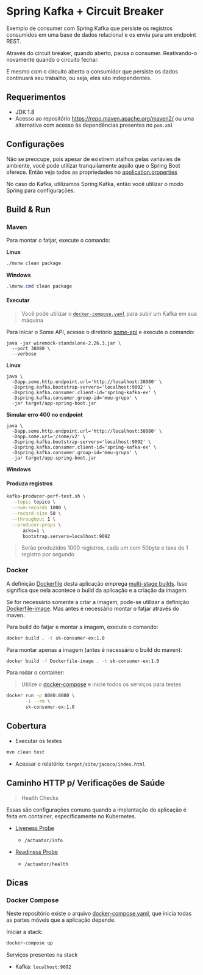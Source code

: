 # Spring Kafka + Circuit Breaker

Exemplo de consumer com Spring Kafka que persiste os registros consumidos
em uma base de dados relacional e os envia para um endpoint REST.

Através do circuit breaker, quando aberto, pausa o consumer. Reativando-o
novamente quando o circuito fechar.

E mesmo com o circuito aberto o consumidor que persiste os dados continuará
seu trabalho, ou seja, eles são independentes.

## Requerimentos

- JDK 1.8
- Acesso ao repositório https://repo.maven.apache.org/maven2/ ou uma 
alternativa com acesso às dependências presentes no `pom.xml`

## Configurações

Não se preocupe, pois apesar de existirem atalhos pelas variávies
de ambiente, você pode utilizar tranquilamente aquilo que o Spring Boot
oferece. Então veja todos as propriedades no 
[application.properties](./src/main/resources/application.properties)

No caso do Kafka, utilizamos Spring Kafka, então você utilizar 
o modo Spring para configurações.

## Build & Run

### Maven

Para montar o fatjar, execute o comando:

__Linux__

```bash
./mvnw clean package
```

__Windows__

```powershell
.\mvnw.cmd clean package
```

#### Executar

> Você pode utilizar o [`docker-compose.yaml`](./docker-compose.yaml) para
subir um Kafka em sua máquina

Para inicar o Some API, acesse o diretório [some-api](./some-api) e
execute o comando:

```console
java -jar wiremock-standalone-2.26.3.jar \
  --port 38080 \
  --verbose
```

__Linux__

```console
java \
  -Dapp.some.http.endpoint.url='http://localhost:38080' \
  -Dspring.kafka.bootstrap-servers='localhost:9092' \
  -Dspring.kafka.consumer.client-id='spring-kafka-ex' \
  -Dspring.kafka.consumer.group-id='meu-grupo' \
  -jar target/app-spring-boot.jar
```

__Simular erro 400 no endpoint__
```console
java \
  -Dapp.some.http.endpoint.url='http://localhost:38080' \
  -Dapp.some.uri='/some/v2' \
  -Dspring.kafka.bootstrap-servers='localhost:9092' \
  -Dspring.kafka.consumer.client-id='spring-kafka-ex' \
  -Dspring.kafka.consumer.group-id='meu-grupo' \
  -jar target/app-spring-boot.jar
```
__Windows__

#### Produza registros

```bash
kafka-producer-perf-test.sh \
  --topic topico \
  --num-records 1000 \
  --record-size 50 \
  --throughput 1 \
  --producer-props \
      acks=1 \
      bootstrap.servers=localhost:9092
```

> Serão produzidos 1000 registros, cada um com 50byte e taxa de 1 registro
por segundo

### Docker

A definição [Dockerfile](./Dockerfile) desta aplicação emprega 
[multi-stage builds](https://docs.docker.com/develop/develop-images/multistage-build/).
Isso significa que nela acontece o build da aplicação e a criação da imagem.

Se for necessário somente a criar a imagem, pode-se utilizar a definição 
[Dockerfile-image](./Dockerfile-image). Mas antes é necessário montar
o fatjar através do maven.

Para build do fatjar e montar a imagem, execute o comando:

```bash
docker build . -t sk-consumer-ex:1.0
```

Para montar apenas a imagem (antes é necessário o build do maven):

```bash
docker build -f Dockerfile-image . -t sk-consumer-ex:1.0
```

Para rodar o container:

> Utilize o [docker-compose](./docker-compose.yaml) e inicie todos os serviços
para testes

```bash
docker run -p 8080:8080 \
       -i --rm \
       sk-consumer-ex:1.0
```

## Cobertura

- Executar os testes

```bash
mvn clean test
```

- Acessar o relatório: `target/site/jacoco/index.html`

## Caminho HTTP p/ Verificações de Saúde

> Health Checks

Essas são configurações comuns quando a implantação do aplicação 
é feita em container, especificamente no Kubernetes.

- [Liveness Probe](https://kubernetes.io/docs/tasks/configure-pod-container/configure-liveness-readiness-startup-probes/#define-a-liveness-http-request)
  - `/actuator/info`

- [Readiness Probe](https://kubernetes.io/docs/tasks/configure-pod-container/configure-liveness-readiness-startup-probes/#define-readiness-probes)
  - `/actuator/health`

## Dicas

### Docker Compose

Neste repositório existe o arquivo [docker-compose.yaml](./docker-compose.yaml),
que inicia todas as partes móveis que a aplicação depende.

Iniciar a stack:

```bash
docker-compose up
```

Serviços presentes na stack

- Kafka: `localhost:9092`
